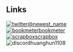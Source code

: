 ## Links
[<img src="https://t0.gstatic.com/faviconV2?client=SOCIAL&type=FAVICON&fallback_opts=TYPE,SIZE,URL&url=https://x.com&size=16" alt="twitter">@newest_name](https://twitter.com/newest_name)  
[<img src="https://t0.gstatic.com/faviconV2?client=SOCIAL&type=FAVICON&fallback_opts=TYPE,SIZE,URL&url=https://bookmeter.com&size=16" alt="bookmeter">bookmeter](https://bookmeter.com/users/1470782)  
[<img src="https://t0.gstatic.com/faviconV2?client=SOCIAL&type=FAVICON&fallback_opts=TYPE,SIZE,URL&url=https://scrapbox.io/versificator/&size=16" alt="scrapbox">scrapbox](https://scrapbox.io/versificator/)  
<img src="https://t3.gstatic.com/faviconV2?client=SOCIAL&type=FAVICON&fallback_opts=TYPE,SIZE,URL&url=https://discord.com&size=16" alt="discord">huanghun1108
